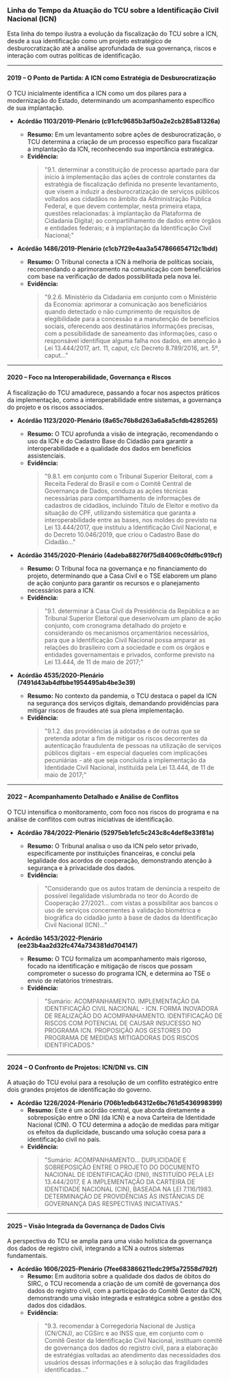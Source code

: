 ### **Linha do Tempo da Atuação do TCU sobre a Identificação Civil Nacional (ICN)**

Esta linha do tempo ilustra a evolução da fiscalização do TCU sobre a ICN, desde a sua identificação como um projeto estratégico de desburocratização até a análise aprofundada de sua governança, riscos e interação com outras políticas de identificação.

---

#### **2019 – O Ponto de Partida: A ICN como Estratégia de Desburocratização**

O TCU inicialmente identifica a ICN como um dos pilares para a modernização do Estado, determinando um acompanhamento específico de sua implantação.

*   **Acórdão 1103/2019-Plenário (c91cfc9685b3af50a2e2cb285a81326a)**
    *   **Resumo:** Em um levantamento sobre ações de desburocratização, o TCU determina a criação de um processo específico para fiscalizar a implantação da ICN, reconhecendo sua importância estratégica.
    *   **Evidência:**
        > "9.1. determinar a constituição de processo apartado para dar início à implementação das ações de controle constantes da estratégia de fiscalização definida no presente levantamento, que visem a induzir a desburocratização de serviços públicos voltados aos cidadãos no âmbito da Administração Pública Federal, e que devem contemplar, nesta primeira etapa, questões relacionadas: à implantação da Plataforma de Cidadania Digital; ao compartilhamento de dados entre órgãos e entidades federais; e à implantação da Identificação Civil Nacional;"

*   **Acórdão 1486/2019-Plenário (c1cb7f29e4aa3a547866654712c1bdd)**
    *   **Resumo:** O Tribunal conecta a ICN à melhoria de políticas sociais, recomendando o aprimoramento na comunicação com beneficiários com base na verificação de dados possibilitada pela nova lei.
    *   **Evidência:**
        > "9.2.6. Ministério da Cidadania em conjunto com o Ministério da Economia: aprimorar a comunicação aos beneficiários quando detectado o não cumprimento de requisitos de elegibilidade para a concessão e a manutenção de benefícios sociais, oferecendo aos destinatários informações precisas, com a possibilidade de saneamento das informações, caso o responsável identifique alguma falha nos dados, em atenção à Lei 13.444/2017, art. 11, caput, c/c Decreto 8.789/2016, art. 5º, caput..."

---

#### **2020 – Foco na Interoperabilidade, Governança e Riscos**

A fiscalização do TCU amadurece, passando a focar nos aspectos práticos da implementação, como a interoperabilidade entre sistemas, a governança do projeto e os riscos associados.

*   **Acórdão 1123/2020-Plenário (8a65c76b8d263a6a8a5cfdb4285265)**
    *   **Resumo:** O TCU aprofunda a visão de integração, recomendando o uso da ICN e do Cadastro Base do Cidadão para garantir a interoperabilidade e a qualidade dos dados em benefícios assistenciais.
    *   **Evidência:**
        > "9.8.1. em conjunto com o Tribunal Superior Eleitoral, com a Receita Federal do Brasil e com o Comitê Central de Governança de Dados, conduza as ações técnicas necessárias para compartilhamento de informações de cadastros de cidadãos, incluindo Título de Eleitor e motivo da situação do CPF, utilizando sistemática que garanta a interoperabilidade entre as bases, nos moldes do previsto na Lei 13.444/2017, que instituiu a Identificação Civil Nacional, e do Decreto 10.046/2019, que criou o Cadastro Base do Cidadão..."

*   **Acórdão 3145/2020-Plenário (4adeba88276f75d84069c0fdfbc919cf)**
    *   **Resumo:** O Tribunal foca na governança e no financiamento do projeto, determinando que a Casa Civil e o TSE elaborem um plano de ação conjunto para garantir os recursos e o planejamento necessários para a ICN.
    *   **Evidência:**
        > "9.1. determinar à Casa Civil da Presidência da República e ao Tribunal Superior Eleitoral que desenvolvam um plano de ação conjunto, com cronograma detalhado do projeto e considerando os mecanismos orçamentários necessários, para que a Identificação Civil Nacional possa amparar as relações do brasileiro com a sociedade e com os órgãos e entidades governamentais e privados, conforme previsto na Lei 13.444, de 11 de maio de 2017;"

*   **Acórdão 4535/2020-Plenário (7491d43ab4dfbbe1954495ab4be3e39)**
    *   **Resumo:** No contexto da pandemia, o TCU destaca o papel da ICN na segurança dos serviços digitais, demandando providências para mitigar riscos de fraudes até sua plena implementação.
    *   **Evidência:**
        > "9.1.2. das providências já adotadas e de outras que se pretenda adotar a fim de mitigar os riscos decorrentes da autenticação fraudulenta de pessoas na utilização de serviços públicos digitais - em especial daqueles com implicações pecuniárias - até que seja concluída a implementação da Identidade Civil Nacional, instituída pela Lei 13.444, de 11 de maio de 2017;"

---

#### **2022 – Acompanhamento Detalhado e Análise de Conflitos**

O TCU intensifica o monitoramento, com foco nos riscos do programa e na análise de conflitos com outras iniciativas de identificação.

*   **Acórdão 784/2022-Plenário (52975eb1efc5c243c8c4def8e33f81a)**
    *   **Resumo:** O Tribunal analisa o uso da ICN pelo setor privado, especificamente por instituições financeiras, e conclui pela legalidade dos acordos de cooperação, demonstrando atenção à segurança e à privacidade dos dados.
    *   **Evidência:**
        > "Considerando que os autos tratam de denúncia a respeito de possível ilegalidade vislumbrada no teor do Acordo de Cooperação 27/2021... com vistas a possibilitar aos bancos o uso de serviços concernentes à validação biométrica e biográfica do cidadão junto à base de dados da Identificação Civil Nacional (ICN)..."

*   **Acórdão 1453/2022-Plenário (ee23b4aa2d32fc474a734381dd704147)**
    *   **Resumo:** O TCU formaliza um acompanhamento mais rigoroso, focado na identificação e mitigação de riscos que possam comprometer o sucesso do programa ICN, e determina ao TSE o envio de relatórios trimestrais.
    *   **Evidência:**
        > "Sumário: ACOMPANHAMENTO. IMPLEMENTAÇÃO DA IDENTIFICAÇÃO CIVIL NACIONAL - ICN. FORMA INOVADORA DE REALIZAÇÃO DO ACOMPANHAMENTO. IDENTIFICAÇÃO DE RISCOS COM POTENCIAL DE CAUSAR INSUCESSO NO PROGRAMA ICN. PROPOSIÇÃO AOS GESTORES DO PROGRAMA DE MEDIDAS MITIGADORAS DOS RISCOS IDENTIFICADOS."

---

#### **2024 – O Confronto de Projetos: ICN/DNI vs. CIN**

A atuação do TCU evolui para a resolução de um conflito estratégico entre dois grandes projetos de identificação do governo.

*   **Acórdão 1226/2024-Plenário (706b1edb64312e6bc761d5436998399)**
    *   **Resumo:** Este é um acórdão central, que aborda diretamente a sobreposição entre o DNI (da ICN) e a nova Carteira de Identidade Nacional (CIN). O TCU determina a adoção de medidas para mitigar os efeitos da duplicidade, buscando uma solução coesa para a identificação civil no país.
    *   **Evidência:**
        > "Sumário: ACOMPANHAMENTO... DUPLICIDADE E SOBREPOSIÇÃO ENTRE O PROJETO DO DOCUMENTO NACIONAL DE IDENTIFICAÇÃO (DNI), INSTITUÍDO PELA LEI 13.444/2017, E A IMPLEMENTAÇÃO DA CARTEIRA DE IDENTIDADE NACIONAL (CIN), BASEADA NA LEI 7.116/1983. DETERMINAÇÃO DE PROVIDÊNCIAS ÀS INSTÂNCIAS DE GOVERNANÇA DAS RESPECTIVAS INICIATIVAS."

---

#### **2025 – Visão Integrada da Governança de Dados Civis**

A perspectiva do TCU se amplia para uma visão holística da governança dos dados de registro civil, integrando a ICN a outros sistemas fundamentais.

*   **Acórdão 1606/2025-Plenário (7fee683866211edc29f5a72558d792f)**
    *   **Resumo:** Em auditoria sobre a qualidade dos dados de óbitos do SIRC, o TCU recomenda a criação de um comitê de governança dos dados do registro civil, com a participação do Comitê Gestor da ICN, demonstrando uma visão integrada e estratégica sobre a gestão dos dados dos cidadãos.
    *   **Evidência:**
        > "9.3. recomendar à Corregedoria Nacional de Justiça (CN/CNJ), ao CGSirc e ao INSS que, em conjunto com o Comitê Gestor da Identificação Civil Nacional, instituam comitê de governança dos dados do registro civil, para a elaboração de estratégias voltadas ao atendimento das necessidades dos usuários dessas informações e à solução das fragilidades identificadas..."
